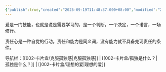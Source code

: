 ```yaml
---
{"publish":true,"created":"2025-09-19T11:48:37.000+08:00","modified":"2025-09-19T11:48:37.000+08:00","cssclasses":""}
---
```


爱是一门技能，也就是说是需要学习的，是一个判断，一个决定，一个诺言，一场修行。

责任心是一种自觉的行动，责任和能力是同义词，没有能力就不具备兑现责任的条件。

导航栏：[[002-卡片盒/克服孤独感\|克服孤独感]] | [[002-卡片盒/孤独是什么？\|孤独是什么？]] | [[002-卡片盒/理想的爱\|理想的爱]]